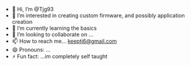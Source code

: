- 👋 Hi, I’m @Tjg93
- 👀 I’m interested in creating custom firmware, and possibly application creation
- 🌱 I’m currently learning the basics
- 💞️ I’m looking to collaborate on ...
- 📫 How to reach me... keeptj6@gmail.com
- 😄 Pronouns: ...
- ⚡ Fun fact: ...im completely self taught

<!---
Tjg93/Tjg93 is a ✨ special ✨ repository because its `README.md` (this file) appears on your GitHub profile.
You can click the Preview link to take a look at your changes.
--->
